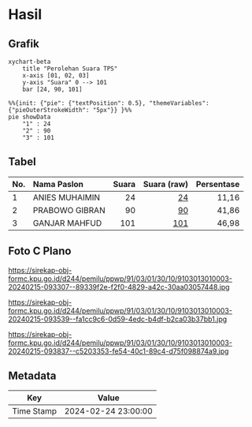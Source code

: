 # Hasil

## Grafik

```mermaid
xychart-beta
    title "Perolehan Suara TPS"
    x-axis [01, 02, 03]
    y-axis "Suara" 0 --> 101
    bar [24, 90, 101]
```

```mermaid
%%{init: {"pie": {"textPosition": 0.5}, "themeVariables": {"pieOuterStrokeWidth": "5px"}} }%%
pie showData
    "1" : 24
    "2" : 90
    "3" : 101
```

## Tabel

| No. | Nama Paslon    | Suara | Suara (raw) | Persentase |
|:--- |:-------------- | -----:| -----------:| ----------:|
| 1   | ANIES MUHAIMIN | 24    | [24][p-1]   | 11,16      |
| 2   | PRABOWO GIBRAN | 90    | [90][p-2]   | 41,86      |
| 3   | GANJAR MAHFUD  | 101   | [101][p-3]  | 46,98      |


[p-1]: https://github.com/gigit-pemilu/pemilu-2024-91-papua/blob/main/pilpres/hitung-suara/sub/91-papua/sub/03-jayapura/sub/01-sentani/sub/3010-desa-adat-heaiseai-yomo-heai/sub/003-tps/sub/paslon-1.txt
[p-2]: https://github.com/gigit-pemilu/pemilu-2024-91-papua/blob/main/pilpres/hitung-suara/sub/91-papua/sub/03-jayapura/sub/01-sentani/sub/3010-desa-adat-heaiseai-yomo-heai/sub/003-tps/sub/paslon-2.txt
[p-3]: https://github.com/gigit-pemilu/pemilu-2024-91-papua/blob/main/pilpres/hitung-suara/sub/91-papua/sub/03-jayapura/sub/01-sentani/sub/3010-desa-adat-heaiseai-yomo-heai/sub/003-tps/sub/paslon-3.txt

## Foto C Plano

https://sirekap-obj-formc.kpu.go.id/d244/pemilu/ppwp/91/03/01/30/10/9103013010003-20240215-093307--89339f2e-f2f0-4829-a42c-30aa03057448.jpg

https://sirekap-obj-formc.kpu.go.id/d244/pemilu/ppwp/91/03/01/30/10/9103013010003-20240215-093539--fa1cc9c6-0d59-4edc-b4df-b2ca03b37bb1.jpg

https://sirekap-obj-formc.kpu.go.id/d244/pemilu/ppwp/91/03/01/30/10/9103013010003-20240215-093837--c5203353-fe54-40c1-89c4-d75f098874a9.jpg


## Metadata

| Key        | Value               |
| ---------- | ------------------- |
| Time Stamp | 2024-02-24 23:00:00 |




